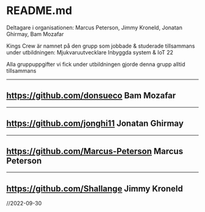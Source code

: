 # README.md
Deltagare i organisationen:  Marcus Peterson, Jimmy Kroneld, Jonatan Ghirmay, Bam Mozafar

Kings Crew är namnet på den grupp som jobbade & studerade tillsammans under utbildningen: Mjukvaruutvecklare Inbyggda system & IoT 22

Alla gruppuppgifter vi fick under utbildningen gjorde denna grupp alltid tillsammans

-----------------------------
https://github.com/donsueco
Bam Mozafar 
-----------------------------


-----------------------------
https://github.com/jonghi11
Jonatan Ghirmay
-----------------------------


-----------------------------
https://github.com/Marcus-Peterson
Marcus Peterson
-----------------------------


-----------------------------
https://github.com/Shallange
Jimmy Kroneld
-----------------------------

//2022-09-30
